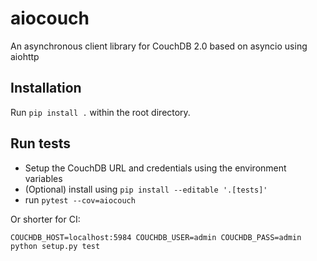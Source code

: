 # aiocouch
An asynchronous client library for CouchDB 2.0 based on asyncio using aiohttp

## Installation

Run `pip install .` within the root directory.

## Run tests

- Setup the CouchDB URL and credentials using the environment variables
- (Optional) install using `pip install --editable '.[tests]'`
- run `pytest --cov=aiocouch`


Or shorter for CI:

```
COUCHDB_HOST=localhost:5984 COUCHDB_USER=admin COUCHDB_PASS=admin python setup.py test
```
